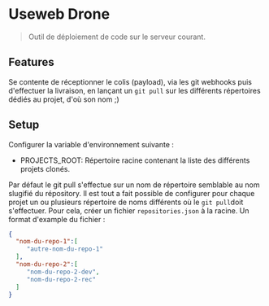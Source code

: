 # Useweb Drone

> Outil de déploiement de code sur le serveur courant.

## Features

Se contente de réceptionner le colis (payload), via les git webhooks puis d'effectuer la livraison, en lançant un `git pull` sur les différents répertoires dédiés au projet, d'où son nom ;)

## Setup

Configurer la variable d'environnement suivante :

* PROJECTS_ROOT: Répertoire racine contenant la liste des différents projets clonés.

Par défaut le git pull s'effectue sur un nom de répertoire semblable au nom slugifié du répository.
Il est tout a fait possible de configurer pour chaque projet un ou plusieurs répertoire de noms différents où le `git pull`doit s'effectuer. Pour cela, créer un fichier `repositories.json` à la racine. Un format d'example du fichier :

```json
{  
  "nom-du-repo-1":[
     "autre-nom-du-repo-1"
  ],
  "nom-du-repo-2":[
     "nom-du-repo-2-dev",
     "nom-du-repo-2-rec"
  ]
}
```
